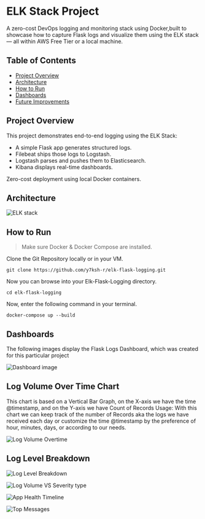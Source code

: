 # ELK Stack Project

A zero-cost DevOps logging and monitoring stack using Docker,built to showcase how to capture Flask logs and visualize them using the ELK stack — all within AWS Free Tier or a local machine.

##  Table of Contents
- [Project Overview](#project-overview)
- [Architecture](#architecture)
- [How to Run](#how-to-run)
- [Dashboards](#-kibana-dashboard-overview)
- [Future Improvements](#future-improvements)

##  Project Overview

This project demonstrates end-to-end logging using the ELK Stack:
- A simple Flask app generates structured logs.
- Filebeat ships those logs to Logstash.
- Logstash parses and pushes them to Elasticsearch.
- Kibana displays real-time dashboards.

 Zero-cost deployment using local Docker containers.

## Architecture 

![ELK stack](https://github.com/user-attachments/assets/68171f89-4e33-458b-996c-83ef1a9ae426)

## How to Run
>  Make sure Docker & Docker Compose are installed.

Clone the Git Repository locally or in your VM.
```
git clone https://github.com/y7ksh-r/elk-flask-logging.git
```
Now you can browse into your Elk-Flask-Logging directory.
```
cd elk-flask-logging
```

Now, enter the following command in your terminal.
```
docker-compose up --build
```

## Dashboards

The following images display the Flask Logs Dashboard, which was created for this particular project

![Dashboard image](https://github.com/user-attachments/assets/1e03e287-ee9b-4189-9478-a69d9f6d264d)

## Log Volume Over Time Chart
This chart is based on a Vertical Bar Graph, on the X-axis we have the time @timestamp, and on the Y-axis we have Count of Records 
Usage:
With this chart we can keep track of the number of Records aka the logs we have received each day or customize the time @timestamp by the preference of hour, minutes, days, or according to our needs.

![Log Volume Overtime](https://github.com/user-attachments/assets/f1a04a2a-9252-4f08-9225-4a0622e99300)

## Log Level Breakdown


![Log Level Breakdown](https://github.com/user-attachments/assets/0c828b3e-2c3d-4909-a2a8-868af48ee75c)

![Log Volume VS Severity type](https://github.com/user-attachments/assets/4703c5ae-f053-4fa9-a037-6a20e88a52a2)

![App Health Timeline](https://github.com/user-attachments/assets/df5620dd-48c6-423e-8496-c2cfae0ca842)

![Top Messages](https://github.com/user-attachments/assets/331f3c3b-6d16-4fc6-9807-098b6c002016)







